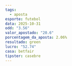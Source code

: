 ```yaml
---
tags:
  - aposta
esporte: futebol
data: 2025-10-31
odd: "3.56"
valor_apostado: "20.6"
porcentagem_da_aposta: 2.06%
resultado: green
lucro: "52.74"
casa: betfair
tipster: casebre
---
```

